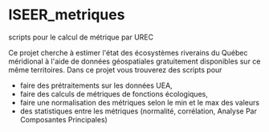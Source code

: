 # ISEER_metriques
scripts pour le calcul de métrique par UREC

Ce projet cherche à estimer l'état des écosystèmes riverains du Québec méridional à l'aide de données géospatiales gratuitement disponibles sur ce même territoires. 
Dans ce projet vous trouverez des scripts pour 
- faire des prétraitements sur les données UEA,
- faire des calculs de métriques de fonctions écologiques, 
- faire une normalisation des métriques selon le min et le max des valeurs
- des statistiques entre les métriques (normalité, corrélation, Analyse Par Composantes Principales)